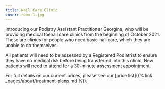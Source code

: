 ```yaml
---
title: Nail Care Clinic
cover: room-1.jpg
---
```


Introducing our Podiatry Assistant Practitioner Georgina, who will be providing medical toenail care clinics from the beginning of October 2021. These are clinics for people who need basic nail care, which they are unable to do themselves. 

All patients will need to be assessed by a Registered Podiatrist to ensure they have no medical risk before being transferred into this clinic. New patients will need to attend for a 30-minute assessment appointment.

For full details on our current prices, please see our [price list]({% link _pages/about/treatment-plans.md %}).
